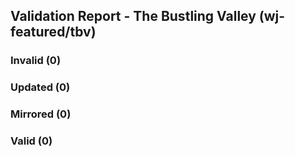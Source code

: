 ## Validation Report - The Bustling Valley (wj-featured/tbv)


### Invalid (0)
### Updated (0)
### Mirrored (0)
### Valid (0)

